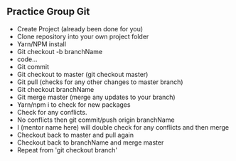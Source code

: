 ## Practice Group Git


- Create Project (already been done for you)  
- Clone repository into your own project folder  
- Yarn/NPM install  
- Git checkout -b branchName  
- code...  
- Git commit  
- Git checkout to master (git checkout master)
- Git pull (checks for any other changes to master branch)  
- Git checkout branchName  
- Git merge master (merge any updates to your branch)  
- Yarn/npm i to check for new packages  
- Check for any conflicts.  
- No conflicts then git commit/push origin branchName  
- I (mentor name here) will double check for any conflicts and then merge  
- Checkout back to master and pull again  
- Checkout back to branchName and merge master  
- Repeat from 'git checkout branch'